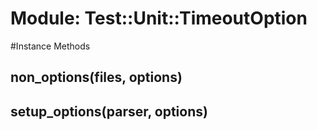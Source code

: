 # Module: Test::Unit::TimeoutOption
    




#Instance Methods
## non_options(files, options) [](#method-i-non_options)

## setup_options(parser, options) [](#method-i-setup_options)

